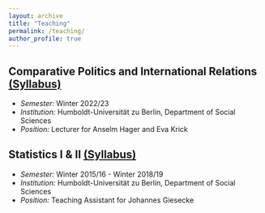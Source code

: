 ```yaml
---
layout: archive
title: "Teaching"
permalink: /teaching/
author_profile: true
---
```

## Comparative Politics and International Relations [(Syllabus)]() 
* *Semester:*  Winter 2022/23  
* *Institution:* Humboldt-Universität zu Berlin, Department of Social Sciences   
* *Position:* Lecturer for Anselm Hager and Eva Krick   



## Statistics I & II [(Syllabus)]()  
* *Semester:*  Winter 2015/16 - Winter 2018/19  
* *Institution:* Humboldt-Universität zu Berlin, Department of Social Sciences   
* *Position:* Teaching Assistant for Johannes Giesecke 
